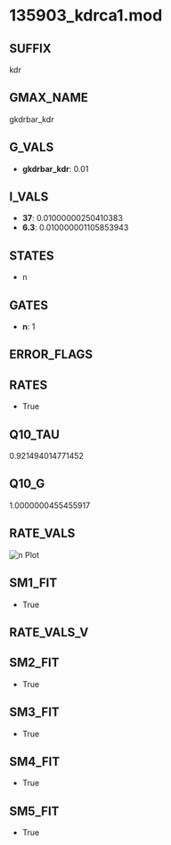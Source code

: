 # 135903_kdrca1.mod

## SUFFIX

kdr

## GMAX_NAME

gkdrbar_kdr

## G_VALS

- **gkdrbar_kdr**: 0.01

## I_VALS

- **37**: 0.01000000250410383
- **6.3**: 0.010000001105853943

## STATES

- n

## GATES

- **n**: 1

## ERROR_FLAGS


## RATES

- True

## Q10_TAU

0.921494014771452

## Q10_G

1.0000000455455917

## RATE_VALS

![n Plot](/Users/pbozelos/Dropbox/icg-Chai-Panos/supermodels/output_markdown_files/K/135903_kdrca1.mod/images/n.png)

## SM1_FIT

- True

## RATE_VALS_V

## SM2_FIT

- True

## SM3_FIT

- True

## SM4_FIT

- True

## SM5_FIT

- True

